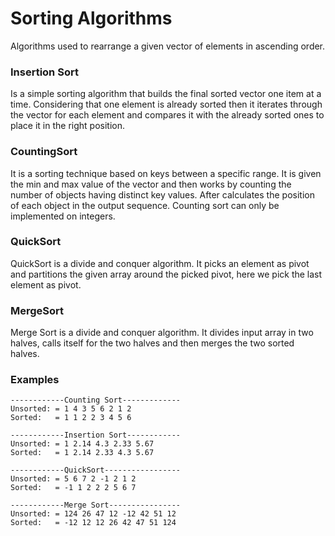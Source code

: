 # Sorting Algorithms
Algorithms used to rearrange a given vector of elements in ascending order.
### Insertion Sort
Is a simple sorting algorithm that builds the final sorted vector one item at a time. Considering that one element is already sorted then it iterates through the vector for each element and compares it with the already sorted ones to place it in the right position.
### CountingSort
It is a sorting technique based on keys between a specific range. It is given the min and max value of the vector and then works by counting the number of objects having distinct key values. After calculates the position of each object in the output sequence. Counting sort can only be implemented on integers.

### QuickSort
QuickSort is a divide and conquer algorithm. It picks an element as pivot and partitions the given array around the picked pivot, here we pick the last element as pivot.

### MergeSort
Merge Sort is a divide and conquer algorithm. It divides input array in two halves, calls itself for the two halves and then merges the two sorted halves.

### Examples
```
------------Counting Sort-------------
Unsorted: = 1 4 3 5 6 2 1 2 
Sorted:   = 1 1 2 2 3 4 5 6 

------------Insertion Sort------------
Unsorted: = 1 2.14 4.3 2.33 5.67 
Sorted:   = 1 2.14 2.33 4.3 5.67 

------------QuickSort-----------------
Unsorted: = 5 6 7 2 -1 2 1 2 
Sorted:   = -1 1 2 2 2 5 6 7 

------------Merge Sort----------------
Unsorted: = 124 26 47 12 -12 42 51 12 
Sorted:   = -12 12 12 26 42 47 51 124 
```

